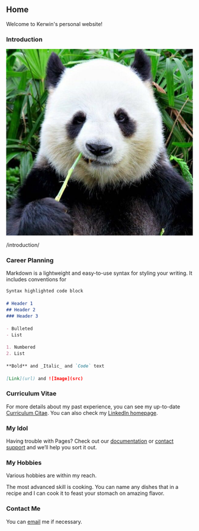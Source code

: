 ## Home

Welcome to Kerwin's personal website!



### Introduction

![me](/me.jpg)

/introduction/



### Career Planning

Markdown is a lightweight and easy-to-use syntax for styling your writing. It includes conventions for

```markdown
Syntax highlighted code block

# Header 1
## Header 2
### Header 3

- Bulleted
- List

1. Numbered
2. List

**Bold** and _Italic_ and `Code` text

[Link](url) and ![Image](src)
```


### Curriculum Vitae

For more details about my past experience, you can see my up-to-date [Curriculum Citae](/kerwinliao_cv.pdf). You can also check my [LinkedIn homepage](https://www.linkedin.com/in/kerwinlau/).



### My Idol

Having trouble with Pages? Check out our [documentation](https://help.github.com/categories/github-pages-basics/) or [contact support](https://github.com/contact) and we’ll help you sort it out.



### My Hobbies

Various hobbies are within my reach. 

The most advanced skill is cooking. You can name any dishes that in a recipe and I can cook it to feast your stomach on amazing flavor.



### Contact Me

You can [email](mailto:xiangliao@link.cuhk.edu.cn) me if necessary.